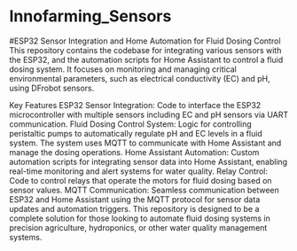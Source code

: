# Innofarming_Sensors
#ESP32 Sensor Integration and Home Automation for Fluid Dosing Control
This repository contains the codebase for integrating various sensors with the ESP32, and the automation scripts for Home Assistant to control a fluid dosing system. It focuses on monitoring and managing critical environmental parameters, such as electrical conductivity (EC) and pH, using DFrobot sensors.

Key Features
ESP32 Sensor Integration: Code to interface the ESP32 microcontroller with multiple sensors including EC and pH sensors via UART communication.
Fluid Dosing Control System: Logic for controlling peristaltic pumps to automatically regulate pH and EC levels in a fluid system. The system uses MQTT to communicate with Home Assistant and manage the dosing operations.
Home Assistant Automation: Custom automation scripts for integrating sensor data into Home Assistant, enabling real-time monitoring and alert systems for water quality.
Relay Control: Code to control relays that operate the motors for fluid dosing based on sensor values.
MQTT Communication: Seamless communication between ESP32 and Home Assistant using the MQTT protocol for sensor data updates and automation triggers.
This repository is designed to be a complete solution for those looking to automate fluid dosing systems in precision agriculture, hydroponics, or other water quality management systems.
